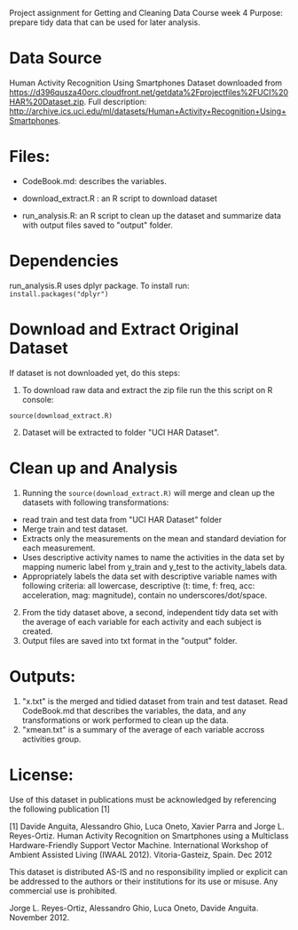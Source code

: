 Project assignment for Getting and Cleaning Data Course week 4
Purpose: prepare tidy data that can be used for later analysis.

Data Source
===========
Human Activity Recognition Using Smartphones Dataset downloaded from <https://d396qusza40orc.cloudfront.net/getdata%2Fprojectfiles%2FUCI%20HAR%20Dataset.zip>. 
Full description: <http://archive.ics.uci.edu/ml/datasets/Human+Activity+Recognition+Using+Smartphones>.


Files:
======
- CodeBook.md: describes the variables.

- download_extract.R : an R script to download dataset

- run_analysis.R: an R script to clean up the dataset and summarize data with output files saved to "output" folder.

Dependencies
============
run_analysis.R uses dplyr package. To install run:
`install.packages("dplyr")`


Download and Extract Original Dataset
=====================================
If dataset is not downloaded yet, do this steps:
1. To download raw data and extract the zip file run the this script on R console:

`source(download_extract.R)`

2. Dataset will be extracted to folder "UCI HAR Dataset".

Clean up and Analysis
=====================
1. Running the `source(download_extract.R)` will merge and clean up the datasets with following transformations:
  - read train and test data from "UCI HAR Dataset" folder
  - Merge train and test dataset.
  - Extracts only the measurements on the mean and standard deviation for each measurement.
  - Uses descriptive activity names to name the activities in the data set by mapping numeric label from y_train and y_test to the activity_labels data.
  - Appropriately labels the data set with descriptive variable names with following criteria: all lowercase, descriptive (t: time, f: freq, acc: acceleration, mag: magnitude), contain no underscores/dot/space.
2. From the tidy dataset above, a second, independent tidy data set with the average of each variable for each activity and each subject is created.
3. Output files are saved into txt format in the "output" folder.

Outputs:
========
1. "x.txt" is the merged and tidied dataset from train and test dataset. Read CodeBook.md  that describes the variables, the data, and any transformations or work performed to clean up the data.
2. "xmean.txt" is a summary of the average of each variable accross activities group.


License:
========
Use of this dataset in publications must be acknowledged by referencing the following publication [1] 

[1] Davide Anguita, Alessandro Ghio, Luca Oneto, Xavier Parra and Jorge L. Reyes-Ortiz. Human Activity Recognition on Smartphones using a Multiclass Hardware-Friendly Support Vector Machine. International Workshop of Ambient Assisted Living (IWAAL 2012). Vitoria-Gasteiz, Spain. Dec 2012

This dataset is distributed AS-IS and no responsibility implied or explicit can be addressed to the authors or their institutions for its use or misuse. Any commercial use is prohibited.

Jorge L. Reyes-Ortiz, Alessandro Ghio, Luca Oneto, Davide Anguita. November 2012.
